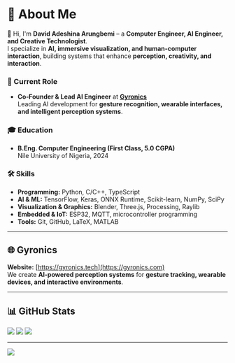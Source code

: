 # 💫 About Me

👋 Hi, I'm **David Adeshina Arungbemi** – a **Computer Engineer, AI Engineer, and Creative Technologist**.  
I specialize in **AI, immersive visualization, and human-computer interaction**, building systems that enhance **perception, creativity, and interaction**.

### 🔭 Current Role
- **Co‑Founder & Lead AI Engineer** at **[Gyronics](https://gyronics.com)**  
  Leading AI development for **gesture recognition, wearable interfaces, and intelligent perception systems**.

### 🎓 Education
- **B.Eng. Computer Engineering (First Class, 5.0 CGPA)**  
  Nile University of Nigeria, 2024

### 🛠 Skills
- **Programming:** Python, C/C++, TypeScript  
- **AI & ML:** TensorFlow, Keras, ONNX Runtime, Scikit-learn, NumPy, SciPy  
- **Visualization & Graphics:** Blender, Three.js, Processing, Raylib  
- **Embedded & IoT:** ESP32, MQTT, microcontroller programming  
- **Tools:** Git, GitHub, LaTeX, MATLAB  

---

## 🌐 Gyronics
**Website:** [https://gyronics.tech](https://gyronics.com)  
We create **AI-powered perception systems** for **gesture tracking, wearable devices, and interactive environments**.

---

## 📊 GitHub Stats
![](https://github-readme-stats.vercel.app/api?username=davidAdeshinaArungbemi&theme=material-palenight&hide_border=false&include_all_commits=false&count_private=false)
![](https://nirzak-streak-stats.vercel.app/?user=davidAdeshinaArungbemi&theme=material-palenight&hide_border=false)
![](https://github-readme-stats.vercel.app/api/top-langs/?username=davidAdeshinaArungbemi&theme=material-palenight&hide_border=false&layout=compact)

---

[![](https://visitcount.itsvg.in/api?id=davidAdeshinaArungbemi&icon=0&color=0)](https://visitcount.itsvg.in)
